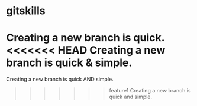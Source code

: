 # gitskills
Creating a new branch is quick.
<<<<<<< HEAD
Creating a new branch is quick & simple.
=======
Creating a new branch is quick AND simple.

>>>>>>> feature1
Creating a new branch is quick and simple.
